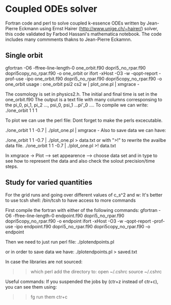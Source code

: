 # Coupled ODEs solver

Fortran code and perl to solve coupled k-essence ODEs written by Jean-Pierre Eckmann using Ernst Hairer (http://www.unige.ch/~hairer/) solver, this code validated by Farbod Hassani's mathematica notebook. The code includes many commments thakns to Jean-Pierre Eckamnn.

## Single orbit
gfortran -O6 -ffree-line-length-0 one_orbit.f90 dopri5_no_rpar.f90 dopri5copy_no_rpar.f90 -o one_orbit 
or
ifort -xHost -O3 -w -qopt-report -prof-use -ipo one_orbit.f90 dopri5_no_rpar.f90 dopri5copy_no_rpar.f90  -o one_orbit
usage : one_orbit psi2 cs2 w | plot_one.pl | xmgrace -

The cosmology is set in physics2.h. The initial and final time is set in the one_orbit.f90
The output is a text file with many columns corresponsing to the pi_0, pi_1, pi_2 ..., psi_0, psi_1 ...pi'_0 ....
To compile we can write:
./one_orbit 1 1 1

To plot we can use the perl file:
Dont forget to make the perls excecutable. 

./one_orbit 1 1 -0.7 | ./plot_one.pl | xmgrace -
Also to save data we can have:

./one_orbit 1 1 -0.7 | ./plot_one.pl > data.txt
or  with ">!" to rewrite the availbe data file.
./one_orbit 1 1 -0.7 | ./plot_one.pl >! data.txt

In xmgrace -> Plot --> set appearence --> choose data set and in type to see how to represent the data and also check the solout precision/time steps.



## Study for varied quantities

For the grid runs and going over different values of c_s^2 and w:
It's better to use tcsh shell: /bin/tcsh to have access to more commands

First compile the fortran with either of the following commands:
gfortran -O6 -ffree-line-length-0 endpoint.f90 dopri5_no_rpar.f90 dopri5copy_no_rpar.f90 -o endpoint
ifort -xHost -O3 -w -qopt-report -prof-use -ipo endpoint.f90 dopri5_no_rpar.f90 dopri5copy_no_rpar.f90  -o endpoint

Then we need to just run perl file:
./plotendpoints.pl

or in order to save data we have:
./plotendpoints.pl > saved.txt

In case the libraries are not sourced:
>> which perl
add the directory to:
>> open ~/.cshrc
>> source ~/.cshrc

Useful commands:
If you suspended the jobs by (ctr+z instead of ctr+c), you can see them using:
>> fg
run them
>> ctr+c



